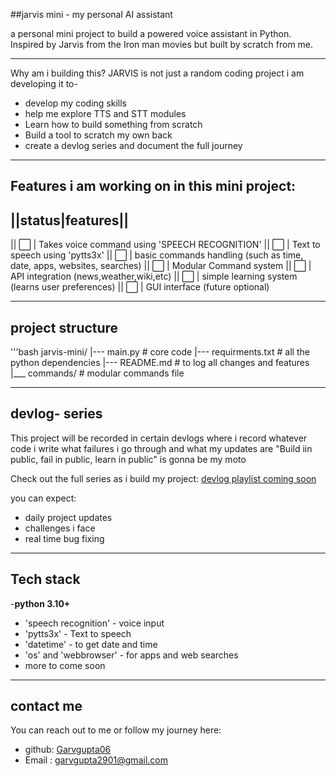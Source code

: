 ##jarvis mini - my personal AI assistant  

a personal mini project to build a powered voice assistant in Python.
Inspired by Jarvis from the Iron man movies but built by scratch from me.

---

Why am i building this?
JARVIS is not just a random coding project 
i am developing it to-
- develop my coding skills
- help me explore TTS and STT modules
- Learn how to build something from scratch
- Build a tool to scratch my own back
- create a devlog series and document the full journey

---

## Features i am working on in this mini project:

||status|features||
--------------------
|| ⬜  | Takes voice command using 'SPEECH RECOGNITION'
|| ⬜  | Text to speech using 'pytts3x' 
|| ⬜  | basic commands handling (such as time, date, apps, websites, searches)
|| ⬜  | Modular Command system
|| ⬜  | API integration (news,weather,wiki,etc)
|| ⬜  | simple learning system (learns user preferences)
|| ⬜  | GUI interface (future optional)

---

## project structure
'''bash 
jarvis-mini/
 |--- main.py                                       # core code 
 |--- requirments.txt                               # all the python dependencies
 |---  README.md                                    # to log all changes and features
 |___  commands/                                    # modular commands file

 ---
 ## devlog- series

 This project will be recorded in certain devlogs where i record whatever code i write what failures i go through and what my updates are
 "Build iin public, fail in public, learn in public" is gonna be my moto 

 Check out the full series as i build my project:
 [devlog playlist coming soon]()

 you can expect:
  - daily project updates
  - challenges i face
  - real time bug fixing 

---
## Tech stack

-**python 3.10+**
- 'speech recognition' - voice input
- 'pytts3x' - Text to speech
- 'datetime' - to get date and time 
- 'os' and 'webbrowser' - for apps and web searches
- more to come soon  

---

## contact me

You can reach out to me or follow my journey here:
- github: [Garvgupta06](https://github.com/Garvgupta06)
- Email : garvgupta2901@gmail.com
